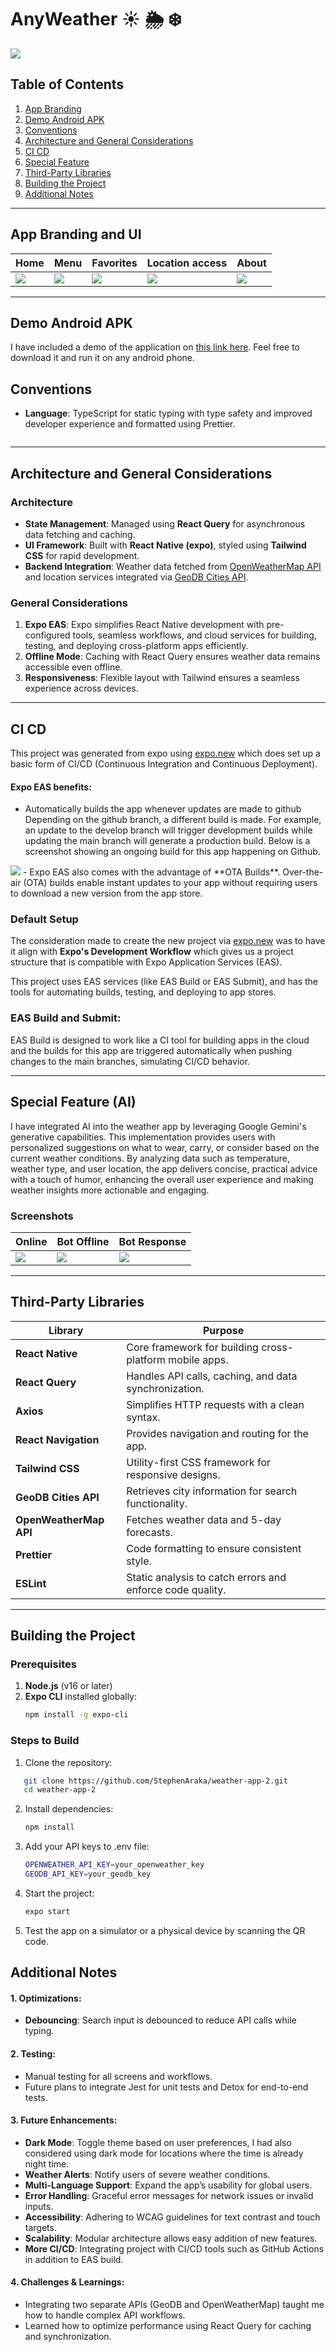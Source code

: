 # AnyWeather ☀️ 🌦️ ❄️

<img src="./assets/images/icon.png" >


## Table of Contents  
1. [App Branding](#app-branding-and-ui) 
2. [Demo Android APK](#demo-android-apk) 
3. [Conventions](#conventions)  
4. [Architecture and General Considerations](#architecture-and-general-considerations)  
5. [CI CD](#ci-cd)
6. [Special Feature](#special-feature) 
7. [Third-Party Libraries](#third-party-libraries)  
8. [Building the Project](#building-the-project)  
9. [Additional Notes](#additional-notes)  

---

## App Branding and UI


| Home | Menu | Favorites | Location access | About |
|-|-|-|-|-|
| <img src="./assets/screenshots/01.png"  > | <img src="./assets/screenshots/02.png"  > | <img src="./assets/screenshots/03.png"  > | <img src="./assets/screenshots/04.png"  > | <img src="./assets/screenshots/06.png"  > |
---

## Demo Android APK
I have included a demo of the application on [this link here](https://drive.google.com/file/d/1_wl9HRypn7Y61CT5-_63ev4df9bT55kA/view?usp=drive_link). Feel free to download it and run it on any android phone.

## Conventions  
- **Language**: TypeScript for static typing with type safety and improved developer experience and formatted using Prettier. 
    ```  

---

## Architecture and General Considerations  

### Architecture  
- **State Management**: Managed using **React Query** for asynchronous data fetching and caching.  
- **UI Framework**: Built with **React Native (expo)**, styled using **Tailwind CSS** for rapid development.  
- **Backend Integration**: Weather data fetched from [OpenWeatherMap API](https://openweathermap.org/) and location services integrated via [GeoDB Cities API](https://rapidapi.com/wirefreethought/api/geodb-cities).  

### General Considerations  
1. **Expo EAS**: Expo simplifies React Native development with pre-configured tools, seamless workflows, and cloud services for building, testing, and deploying cross-platform apps efficiently.  
1. **Offline Mode**: Caching with React Query ensures weather data remains accessible even offline.  
2. **Responsiveness**: Flexible layout with Tailwind ensures a seamless experience across devices. 

---
## CI CD

This project was generated from expo using [expo.new](https://expo.new) which does set up a basic form of CI/CD (Continuous Integration and Continuous Deployment).

#### Expo EAS benefits:
- Automatically builds the app whenever updates are made to github
Depending on the github branch, a different build is made. For example, an update to the develop branch will trigger development builds while updating the main branch will generate a production build.
Below is a screenshot showing an ongoing build for this app happening on Github.
<img src="./assets/screenshots/CI.png"  >
- Expo EAS also comes with the advantage of **OTA Builds**. Over-the-air (OTA) builds enable instant updates to your app without requiring users to download a new version from the app store.

### Default Setup
The consideration made to create the new project via [expo.new](https://expo.new) was to have it align with **Expo's Development Workflow** which gives us a project structure that is compatible with Expo Application Services (EAS).

This project uses EAS services (like EAS Build or EAS Submit), and has the tools for automating builds, testing, and deploying to app stores.

### EAS Build and Submit:

EAS Build is designed to work like a CI tool for building apps in the cloud and the builds for this app are triggered automatically when pushing changes to the main branches, simulating CI/CD behavior.

---

## Special Feature (AI)
I have integrated AI into the weather app by leveraging Google Gemini's generative capabilities. This implementation provides users with personalized suggestions on what to wear, carry, or consider based on the current weather conditions. By analyzing data such as temperature, weather type, and user location, the app delivers concise, practical advice with a touch of humor, enhancing the overall user experience and making weather insights more actionable and engaging.

### Screenshots

| Online | Bot Offline | Bot Response |
|-|-|-|
| <img src="./assets/screenshots/AIon.png"  > | <img src="./assets/screenshots/AIoff.png"  > | <img src="./assets/screenshots/AI.png"  > |

---

## Third-Party Libraries  

| Library                | Purpose                                                                 |
|-------------------------|-------------------------------------------------------------------------|
| **React Native**        | Core framework for building cross-platform mobile apps.               |
| **React Query**         | Handles API calls, caching, and data synchronization.                 |
| **Axios**               | Simplifies HTTP requests with a clean syntax.                         |
| **React Navigation**    | Provides navigation and routing for the app.                         |
| **Tailwind CSS**        | Utility-first CSS framework for responsive designs.                   |
| **GeoDB Cities API**    | Retrieves city information for search functionality.                  |
| **OpenWeatherMap API**  | Fetches weather data and 5-day forecasts.                             |
| **Prettier**            | Code formatting to ensure consistent style.                          |
| **ESLint**              | Static analysis to catch errors and enforce code quality.             |

---

## Building the Project  

### Prerequisites  
1. **Node.js** (v16 or later)  
2. **Expo CLI** installed globally:  
   ```bash
   npm install -g expo-cli


### Steps to Build  
1. Clone the repository:
```bash
   git clone https://github.com/StephenAraka/weather-app-2.git
   cd weather-app-2
```

2. Install dependencies:
   ```bash
   npm install
   ```

3. Add your API keys to .env file:
   ```bash
   OPENWEATHER_API_KEY=your_openweather_key
   GEODB_API_KEY=your_geodb_key
   ```

4. Start the project:
   ```bash
   expo start
   ```
5. Test the app on a simulator or a physical device by scanning the QR code.


## Additional Notes
#### 1. Optimizations:

- **Debouncing**: Search input is debounced to reduce API calls while typing.

#### 2. Testing:
   - Manual testing for all screens and workflows.
   - Future plans to integrate Jest for unit tests and Detox for end-to-end tests.

#### 3. Future Enhancements:

- **Dark Mode**: Toggle theme based on user preferences, I had also considered using dark mode for locations where the time is already night time.
- **Weather Alerts**: Notify users of severe weather conditions.
- **Multi-Language Support**: Expand the app’s usability for global users.
- **Error Handling**: Graceful error messages for network issues or invalid inputs.
- **Accessibility**: Adhering to WCAG guidelines for text contrast and touch targets.
- **Scalability**: Modular architecture allows easy addition of new features.
- **More CI/CD**: Integrating project with CI/CD tools such as GitHub Actions in addition to EAS build.

#### 4. Challenges & Learnings:

- Integrating two separate APIs (GeoDB and OpenWeatherMap) taught me how to handle complex API workflows.
- Learned how to optimize performance using React Query for caching and synchronization.

